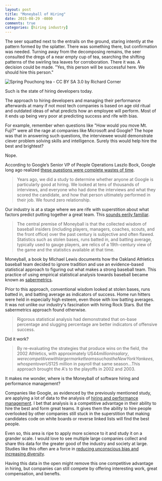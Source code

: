 ```yaml
---
layout: post
title: "Moneyball of Hiring"
date: 2015-08-29 -0800
comments: true
categories: [hiring industry]
---
```


The seer squatted next to the entrails on the ground, staring intently at the pattern formed by the splatter. There was something there, but confirmation was needed. Turning away from the decomposing remains, the seer consulted the dregs of a near empty cup of tea, searching the shifting patterns of the swirling tea leaves for corroboration. There it was. A decision could be made. "Yes, this person will be successful here. We should hire this person."

![Spring Pouchong tea - CC BY SA 3.0 by Richard Corner ](https://cloud.githubusercontent.com/assets/19977/9565095/3e6e5c4c-4e70-11e5-8023-6aa1f81c31dd.png)

Such is the state of hiring developers today.

The approach to hiring developers and managing their performance afterwards at many if not most tech companies is based on age old ritual and outdated ideas of what predicts how an employee will perform. Most of it ends up being very poor at predicting success and rife with bias.

For example, remember when questions like "How would you move Mt. Fuji?" were all the rage at companies like Microsoft and Google? The hope was that in answering such questions, the interviewee would demonstrate clever problem solving skills and intelligence. Surely this would help hire the best and brightest?

Nope.

According to Google’s Senior VP of People Operations Laszlo Bock, Google long ago realized [these questions were complete wastes of time](http://www.deathandtaxesmag.com/200732/google-admits-its-famous-job-interview-questions-were-a-complete-waste-of-time/).

> Years ago, we did a study to determine whether anyone at Google is particularly good at hiring. We looked at tens of thousands of interviews, and everyone who had done the interviews and what they scored the candidate, and how that person ultimately performed in their job. We found zero relationship.

Our industry is at a stage where we are rife with superstition about what factors predict putting together a great team. This [sounds eerily familiar](https://en.wikipedia.org/wiki/Moneyball).

> The central premise of Moneyball is that the collected wisdom of baseball insiders (including players, managers, coaches, scouts, and the front office) over the past century is subjective and often flawed. Statistics such as stolen bases, runs batted in, and batting average, typically used to gauge players, are relics of a 19th-century view of the game and the statistics available at that time.

Moneyball, a book by Michael Lewis documents how the Oakland Athletics baseball team decided to ignore tradition and use an evidence-based statistical approach to figuring out what makes a strong baseball team. This practice of using empirical statistical analysis towards baseball became known as [sabermetrics](https://en.wikipedia.org/wiki/Sabermetrics).

Prior to this approach, conventional wisdom looked at stolen bases, runs batted in, and batting average as indicators of success. Home run hitters were held in especially high esteem, even those with low batting averages. It was not unlike our industry's fascination with hiring Rock Stars. But the sabermetrics approach found otherwise.

> Rigorous statistical analysis had demonstrated that on-base percentage and slugging percentage are better indicators of offensive success.

Did it work?

> By re-evaluating the strategies that produce wins on the field, the 2002 Athletics, with approximately US$44 million in salary, were competitive with larger market teams such as the New York Yankees, who spent over US$125 million in payroll that same season...This approach brought the A's to the playoffs in 2002 and 2003.

It makes me wonder, where is the Moneyball of software hiring and performance management?

Companies like Google, as evidenced by the previously mentioned study, are applying a lot of data to the analysis of [hiring and performance management](http://www.theatlantic.com/business/archive/2013/10/how-google-uses-data-to-build-a-better-worker/280347/). I bet that analysis is a competitive advantage in their ability to hire the best and form great teams. It gives them the ability to hire people overlooked by other companies still stuck in the superstition that making candidates code on white boards or reverse linked lists will find the best people.

Even so, this area is ripe to apply more science to it and study it on a grander scale. I would love to see multiple large companies collect and share this data for the greater good of the industry and society at large. Studies like this often are a force in [reducing unconscious bias and increasing diversity](http://www.upworthy.com/this-orchestras-blind-audition-proves-bias-sneaks-in-when-you-least-expect-it).

Having this data in the open might remove this one competitive advantage in hiring, but companies can still compete by offering interesting work, great compensation, and benefts.
